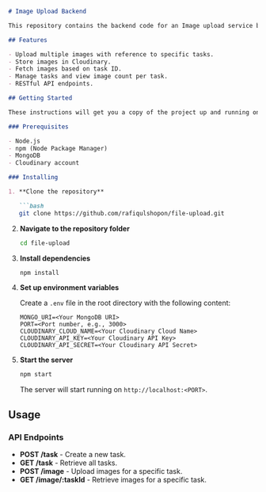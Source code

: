 ```markdown
# Image Upload Backend

This repository contains the backend code for an Image upload service built with Express.js, MongoDB, Multer, and Cloudinary. It supports multiple file uploads, stores images in Cloudinary, and references tasks in a MongoDB database.

## Features

- Upload multiple images with reference to specific tasks.
- Store images in Cloudinary.
- Fetch images based on task ID.
- Manage tasks and view image count per task.
- RESTful API endpoints.

## Getting Started

These instructions will get you a copy of the project up and running on your local machine for development and testing purposes.

### Prerequisites

- Node.js
- npm (Node Package Manager)
- MongoDB
- Cloudinary account

### Installing

1. **Clone the repository**

   ```bash
   git clone https://github.com/rafiqulshopon/file-upload.git
   ```

2. **Navigate to the repository folder**

   ```bash
   cd file-upload
   ```

3. **Install dependencies**

   ```bash
   npm install
   ```

4. **Set up environment variables**

   Create a `.env` file in the root directory with the following content:

   ```env
   MONGO_URI=<Your MongoDB URI>
   PORT=<Port number, e.g., 3000>
   CLOUDINARY_CLOUD_NAME=<Your Cloudinary Cloud Name>
   CLOUDINARY_API_KEY=<Your Cloudinary API Key>
   CLOUDINARY_API_SECRET=<Your Cloudinary API Secret>
   ```

5. **Start the server**

   ```bash
   npm start
   ```

   The server will start running on `http://localhost:<PORT>`.

## Usage

### API Endpoints

- **POST /task** - Create a new task.
- **GET /task** - Retrieve all tasks.
- **POST /image** - Upload images for a specific task.
- **GET /image/:taskId** - Retrieve images for a specific task.
